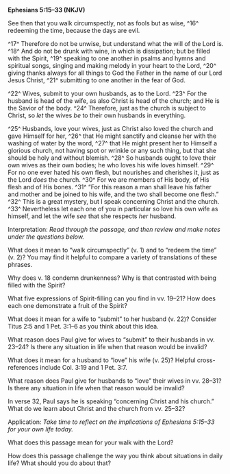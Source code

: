 **Ephesians 5:15–33 (NKJV)**

See then that you walk circumspectly, not as fools but as wise, ^16^ redeeming the time, because the days are evil.

^17^ Therefore do not be unwise, but understand what the will of the Lord is. ^18^ And do not be drunk with wine, in which is dissipation; but be filled with the Spirit, ^19^ speaking to one another in psalms and hymns and spiritual songs, singing and making melody in your heart to the Lord, ^20^ giving thanks always for all things to God the Father in the name of our Lord Jesus Christ, ^21^ submitting to one another in the fear of God.

^22^ Wives, submit to your own husbands, as to the Lord. ^23^ For the husband is head of the wife, as also Christ is head of the church; and He is the Savior of the body. ^24^ Therefore, just as the church is subject to Christ, so *let* the wives *be* to their own husbands in everything.

^25^ Husbands, love your wives, just as Christ also loved the church and gave Himself for her, ^26^ that He might sanctify and cleanse her with the washing of water by the word, ^27^ that He might present her to Himself a glorious church, not having spot or wrinkle or any such thing, but that she should be holy and without blemish. ^28^ So husbands ought to love their own wives as their own bodies; he who loves his wife loves himself. ^29^ For no one ever hated his own flesh, but nourishes and cherishes it, just as the Lord *does* the church. ^30^ For we are members of His body, of His flesh and of His bones. ^31^ “For this reason a man shall leave his father and mother and be joined to his wife, and the two shall become one flesh.” ^32^ This is a great mystery, but I speak concerning Christ and the church. ^33^ Nevertheless let each one of you in particular so love his own wife as himself, and let the wife *see* that she respects *her* husband.

Interpretation: *Read through the passage, and then review and make notes under the questions below.*

What does it mean to “walk circumspectly” (v. 1) and to “redeem the time” (v. 2)? You may find it helpful to compare a variety of translations of these phrases.

Why does v. 18 condemn drunkenness? Why is that contrasted with being filled with the Spirit?

What five expressions of Spirit-filling can you find in vv. 19–21? How does each one demonstrate a fruit of the Spirit?

What does it mean for a wife to “submit” to her husband (v. 22)? Consider Titus 2:5 and 1 Pet. 3:1–6 as you think about this idea.

What reason does Paul give for wives to “submit” to their husbands in vv. 23–24? Is there any situation in life when that reason would be invalid?

What does it mean for a husband to “love” his wife (v. 25)? Helpful cross-references include Col. 3:19 and 1 Pet. 3:7.

What reason does Paul give for husbands to “love” their wives in vv. 28–31? Is there any situation in life when that reason would be invalid?

In verse 32, Paul says he is speaking “concerning Christ and his church.” What do we learn about Christ and the church from vv. 25–32?

Application: *Take time to reflect on the implications of Ephesians 5:15–33 for your own life today.*

What does this passage mean for your walk with the Lord?

How does this passage challenge the way you think about situations in daily life? What should you do about that?
